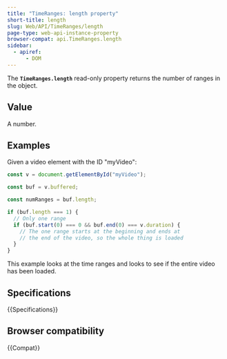 ```yaml
---
title: "TimeRanges: length property"
short-title: length
slug: Web/API/TimeRanges/length
page-type: web-api-instance-property
browser-compat: api.TimeRanges.length
sidebar:
  - apiref:
      - DOM
---
```


The **`TimeRanges.length`** read-only property returns the
number of ranges in the object.

## Value

A number.

## Examples

Given a video element with the ID "myVideo":

```js
const v = document.getElementById("myVideo");

const buf = v.buffered;

const numRanges = buf.length;

if (buf.length === 1) {
  // Only one range
  if (buf.start(0) === 0 && buf.end(0) === v.duration) {
    // The one range starts at the beginning and ends at
    // the end of the video, so the whole thing is loaded
  }
}
```

This example looks at the time ranges and looks to see if the entire video has been
loaded.

## Specifications

{{Specifications}}

## Browser compatibility

{{Compat}}
